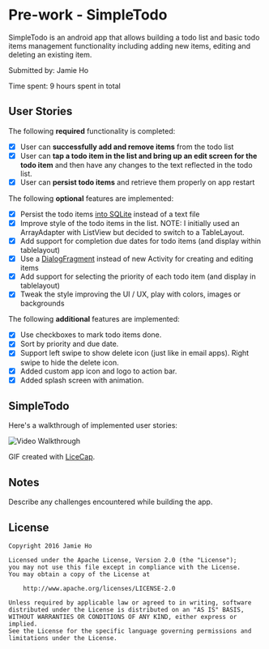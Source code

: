 # Pre-work - SimpleTodo

SimpleTodo is an android app that allows building a todo list and basic todo items management functionality including adding new items, editing and deleting an existing item.

Submitted by: Jamie Ho

Time spent: 9 hours spent in total

## User Stories

The following **required** functionality is completed:

* [x] User can **successfully add and remove items** from the todo list
* [x] User can **tap a todo item in the list and bring up an edit screen for the todo item** and then have any changes to the text reflected in the todo list.
* [x] User can **persist todo items** and retrieve them properly on app restart

The following **optional** features are implemented:

* [x] Persist the todo items [into SQLite](http://guides.codepath.com/android/Persisting-Data-to-the-Device#sqlite) instead of a text file
* [x] Improve style of the todo items in the list.  NOTE:  I initially used an ArrayAdapter with ListView but decided to switch to a TableLayout.
* [x] Add support for completion due dates for todo items (and display within tablelayout)
* [x] Use a [DialogFragment](http://guides.codepath.com/android/Using-DialogFragment) instead of new Activity for creating and editing items
* [x] Add support for selecting the priority of each todo item (and display in tablelayout)
* [x] Tweak the style improving the UI / UX, play with colors, images or backgrounds

The following **additional** features are implemented:

* [x] Use checkboxes to mark todo items done.
* [x] Sort by priority and due date.
* [x] Support left swipe to show delete icon (just like in email apps).  Right swipe to hide the delete icon.
* [x] Added custom app icon and logo to action bar.
* [x] Added splash screen with animation.

## SimpleTodo

Here's a walkthrough of implemented user stories:

<img src='http://i.imgur.com/oXmrFlX.gif?1' title='Video Walkthrough' width='' alt='Video Walkthrough' />

GIF created with [LiceCap](http://www.cockos.com/licecap/).

## Notes

Describe any challenges encountered while building the app.

## License

    Copyright 2016 Jamie Ho

    Licensed under the Apache License, Version 2.0 (the "License");
    you may not use this file except in compliance with the License.
    You may obtain a copy of the License at

        http://www.apache.org/licenses/LICENSE-2.0

    Unless required by applicable law or agreed to in writing, software
    distributed under the License is distributed on an "AS IS" BASIS,
    WITHOUT WARRANTIES OR CONDITIONS OF ANY KIND, either express or implied.
    See the License for the specific language governing permissions and
    limitations under the License.
